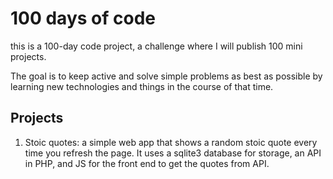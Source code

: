 # 100 days of code

this is a 100-day code project, a challenge where I will publish 100 mini projects. 

The goal is to keep active and solve simple problems as best as possible by learning new technologies and things in the course of that time.

## Projects

1. Stoic quotes: a simple web app that shows a random stoic quote every time you refresh the page. It uses a sqlite3 database for storage, an API in PHP, and JS for the front end to get the quotes from API.




